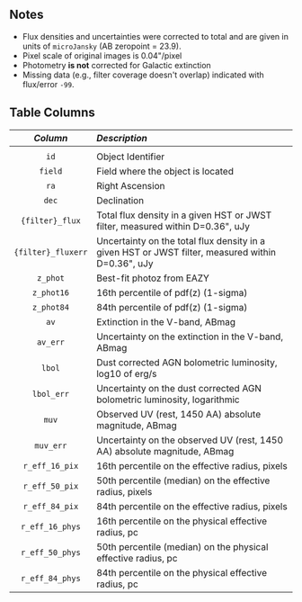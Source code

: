 ## Notes

- Flux densities and uncertainties were corrected to total and are given in units of ``microJansky`` (AB zeropoint = 23.9).
- Pixel scale of original images is 0.04"/pixel 
- Photometry **is not** corrected for Galactic extinction
- Missing data (e.g., filter coverage doesn't overlap) indicated with flux/error ``-99``.

## Table Columns


|                   *Column*     |                                                                                        *Description* |
|     :--------------------:     |                                                         :------------------------------------------- |
|                                |                          |
| ``id``| Object Identifier|
| ``field``| Field where the object is located|
| ``ra``| Right Ascension|
| ``dec``| Declination|
| ``{filter}_flux``| Total flux density in a given HST or JWST filter, measured within D=0.36", uJy |
| ``{filter}_fluxerr``| Uncertainty on the total flux density in a given HST or JWST filter, measured within D=0.36", uJy |
| ``z_phot``| Best-fit photoz from EAZY|
| ``z_phot16``| 16th percentile of pdf(z) (1-sigma)|
| ``z_phot84``| 84th percentile of pdf(z) (1-sigma)|
| ``av``| Extinction in the V-band, ABmag |
| ``av_err``| Uncertainty on the extinction in the V-band, ABmag|
| ``lbol``| Dust corrected AGN bolometric luminosity, log10 of erg/s|
| ``lbol_err``| Uncertainty on the dust corrected AGN bolometric luminosity, logarithmic|
| ``muv``| Observed UV (rest, 1450 AA) absolute magnitude, ABmag|
| ``muv_err``| Uncertainty on the observed UV (rest, 1450 AA) absolute magnitude, ABmag|
| ``r_eff_16_pix``| 16th percentile on the effective radius, pixels|
| ``r_eff_50_pix``| 50th percentile (median) on the effective radius, pixels|
| ``r_eff_84_pix``| 84th percentile on the effective radius, pixels|
| ``r_eff_16_phys``| 16th percentile on the physical effective radius, pc|
| ``r_eff_50_phys``| 50th percentile (median) on the physical effective radius, pc|
| ``r_eff_84_phys``| 84th percentile on the physical effective radius, pc|


